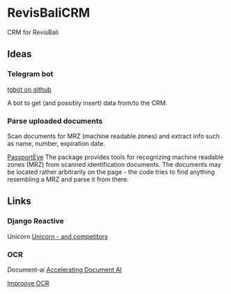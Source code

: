 # RevisBaliCRM
CRM for RevisBali

## Ideas

### Telegram bot
[tgbot on github](https://github.com/Ali-Toosi/django-tgbot)

A bot to get (and possibly insert) data from/to the CRM.

### Parse uploaded documents

Scan documents for MRZ (machine readable zones) and extract info such as name, number, expiration date.

[PassportEye](https://pypi.org/project/PassportEye/)
The package provides tools for recognizing machine readable zones (MRZ) from scanned identification documents. The documents may be located rather arbitrarily on the page - the code tries to find anything resembling a MRZ and parse it from there.


## Links

### Django Reactive

Unicorn
[Unicorn - and competitors](https://www.django-unicorn.com/docs/)

### OCR

Document-ai
[Accelerating Document AI](https://huggingface.co/blog/document-ai)

[Improove OCR](https://pyimagesearch.com/2021/11/22/improving-ocr-results-with-basic-image-processing/)